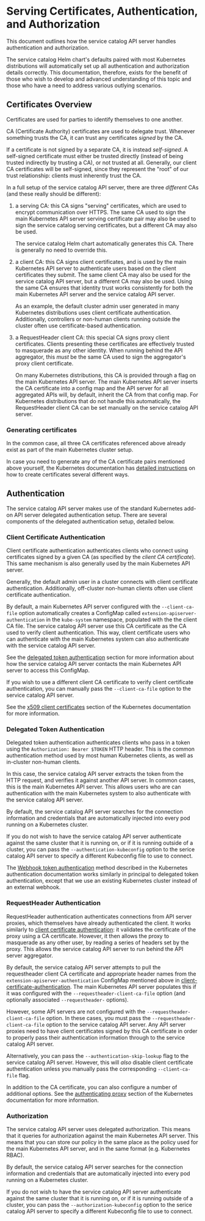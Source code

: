 # Serving Certificates, Authentication, and Authorization

This document outlines how the service catalog API server handles
authentication and authorization.

The service catalog Helm chart's defaults paired with most Kubernetes
distributions will automatically set up all authentication and authorization
details correctly. This documentation, therefore, exists for the benefit of
those who wish to develop and advanced understanding of this topic and those
who have a need to address various outlying scenarios.

## Certificates Overview

Certificates are used for parties to identify themselves to one another.

CA (Certificate Authority) certificates are used to delegate trust.
Whenever something trusts the CA, it can trust any certificates *signed*
by the CA.

If a certificate is not signed by a separate CA, it is instead
*self-signed*. A self-signed certificate must either be trusted directly
(instead of being trusted indirectly by trusting a CA), or not trusted at
all.  Generally, our client CA certificates will be self-signed, since
they represent the "root" of our trust relationship: clients must
inherently trust the CA.

In a full setup of the service catalog API server, there are three
*different* CAs (and these really should be different):

1. a serving CA: this CA signs "serving" certificates, which are used to
   encrypt communication over HTTPS.  The same CA used to sign the main
   Kubernetes API server serving certificate pair may also be used to sign
   the service catalog serving certificates, but a different CA
   may also be used.

   The service catalog Helm chart automatically generates this CA. There is
   generally no need to override this.

2. a client CA: this CA signs client certificates, and is used by the main
   Kubernetes API server to authenticate users based on the client certificates
   they submit.  The same client CA may also be used for the service catalog
   API server, but a different CA may also be used.  Using the same CA
   ensures that identity trust works consistently for both the main Kubernetes
   API server and the service catalog API server.

   As an example, the default cluster admin user generated in many
   Kubernetes distributions uses client certificate authentication.
   Additionally, controllers or non-human clients running outside the cluster
   often use certificate-based authentication.

3. a RequestHeader client CA: this special CA signs proxy client
   certificates. Clients presenting these certificates are effectively
   trusted to masquerade as any other identity.  When running behind the
   API aggregator, this *must* be the same CA used to sign the
   aggregator's proxy client certificate.

   On many Kubernetes distributions, this CA is provided through a flag on the
   main Kubernetes API server. The main Kubernetes API server inserts the CA
   certificate into a config map and the API server for all aggregated APIs
   will, by default, inherit the CA from that config map. For Kubernetes
   distributions that do not handle this automatically, the RequestHeader client
   CA can be set manually on the service catalog API server.

### Generating certificates

In the common case, all three CA certificates referenced above already
exist as part of the main Kubernetes cluster setup.

In case you need to generate any of the CA certificate pairs mentioned
above yourself, the Kubernetes documentation has [detailed
instructions](https://kubernetes.io/docs/admin/authentication/#creating-certificates)
on how to create certificates several different ways.

## Authentication

The service catalog API server makes use of the standard Kubernetes add-on
API server delegated authentication setup.  There are several components
of the delegated authentication setup, detailed below.

### Client Certificate Authentication

Client certificate authentication authenticates clients who connect using
certificates signed by a given CA (as specified by the *client CA
certificate*).  This same mechanism is also generally used by the main
Kubernetes API server.

Generally, the default admin user in a cluster connects with client
certificate authentication.  Additionally, off-cluster non-human clients
often use client certificate authentication.

By default, a main Kubernetes API server configured with the
`--client-ca-file` option automatically creates a ConfigMap called
`extension-apiserver-authentication` in the `kube-system` namespace,
populated with the the client CA file.  The service catalog API server use
this CA certificate as the CA used to verify client authentication. This
way, client certificate users who can authenticate with the main
Kubernetes system can also authenticate with the service catalog API
server.

See the [delegated token authentication](#delegated-token-authentication)
section for more information about how the service catalog API server
contacts the main Kubernetes API server to access this ConfigMap.

If you wish to use a different client CA certificate to verify client
certificate authentication, you can manually pass the `--client-ca-file`
option to the service catalog API server.

See the [x509 client
certificates](https://kubernetes.io/docs/admin/authentication/#x509-client-certs)
section of the Kubernetes documentation for more information.

### Delegated Token Authentication

Delegated token authentication authenticates clients who pass in a token
using the `Authorization: Bearer $TOKEN` HTTP header.  This is the common
authentication method used by most human Kubernetes clients, as well as
in-cluster non-human clients.

In this case, the service catalog API server extracts the token from the
HTTP request, and verifies it against another API server. In common cases,
this is the main Kubernetes API server.  This allows users who are can
authentication with the main Kubernetes system to also authenticate with
the service catalog API server.

By default, the service catalog API server searches for the connection
information and credentials that are automatically injected into every pod
running on a Kubernetes cluster.

If you do not wish to have the service catalog API server authenticate
against the same cluster that it is running on, or if it is running
outside of a cluster, you can pass the `--authentication-kubeconfig`
option to the serice catalog API server to specify a different Kubeconfig
file to use to connect.

The [Webhook token
authentication](https://kubernetes.io/docs/admin/authentication/#webhook-token-authentication)
method described in the Kubernetes authentication documentation works
similarly in principal to delegated token authentication, except that we
use an existing Kubernetes cluster instead of an external webhook.

### RequestHeader Authentication

RequestHeader authentication authenticates connections from API server
proxies, which themselves have already authenticated the client.  It works
similarly to [client certificate
authentication](#client-certificate-authentication): it validates the
certificate of the proxy using a CA certificate.  However, it then allows
the proxy to masquerade as any other user, by reading a series of headers
set by the proxy. This allows the service catalog API server to run behind
the API server aggregator.

By default, the service catalog API server attempts to pull the
requestheader client CA certificate and appropriate header names from the
`extension-apiserver-authentication` ConfigMap mentioned above in
[client-certificate-authentication](#client-certificate-authentication).
The main Kubernetes API server populates this if it was configured with
the `--requestheader-client-ca-file` option (and optionally associated
`--requestheader-` options).

However, some API servers are not configured with the
`--requestheader-client-ca-file` option.  In these cases, you must pass
the `--requestheader-client-ca-file` option to the service catalog API
server. Any API server proxies need to have client certificates signed by
this CA certificate in order to properly pass their authentication
information through to the service catalog API server.

Alternatively, you can pass the `--authentication-skip-lookup` flag to the
service catalog API server.  However, this will *also* disable client
certificate authentication unless you manually pass the corresponding
`--client-ca-file` flag.

In addition to the CA certificate, you can also configure a number of
additional options.  See the [authenticating
proxy](https://kubernetes.io/docs/admin/authentication/#authenticating-proxy)
section of the Kubernetes documentation for more information.

### Authorization

The service catalog API server uses delegated authorization.  This means
that it queries for authorization against the main Kubernetes API server.
This means that you can store our policy in the same place as the policy
used for the main Kubernetes API server, and in the same format (e.g.
Kubernetes RBAC).

By default, the service catalog API server searches for the connection
information and credentials that are automatically injected into every pod
running on a Kubernetes cluster.

If you do not wish to have the service catalog API server authenticate
against the same cluster that it is running on, or if it is running
outside of a cluster, you can pass the `--authorization-kubeconfig` option
to the serice catalog API server to specify a different Kubeconfig file to
use to connect.
